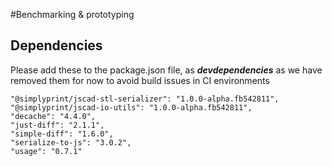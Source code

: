 #Benchmarking & prototyping

## Dependencies

Please add these to the package.json file, as ***devdependencies*** as we have removed them for now to avoid build issues in CI environments

    "@simplyprint/jscad-stl-serializer": "1.0.0-alpha.fb542811",
    "@simplyprint/jscad-io-utils": "1.0.0-alpha.fb542811",
    "decache": "4.4.0",
    "just-diff": "2.1.1",
    "simple-diff": "1.6.0",
    "serialize-to-js": "3.0.2",
    "usage": "0.7.1"
